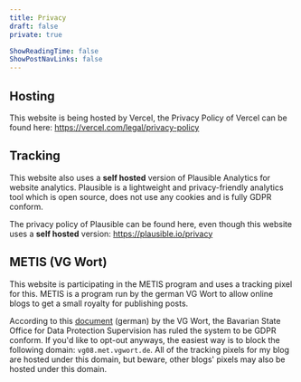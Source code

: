 ```yaml
---
title: Privacy
draft: false
private: true

ShowReadingTime: false
ShowPostNavLinks: false
---
```


## Hosting

This website is being hosted by Vercel, the Privacy Policy of Vercel can be found here: https://vercel.com/legal/privacy-policy

## Tracking

This website also uses a **self hosted** version of Plausible Analytics for website analytics. Plausible is a lightweight and privacy-friendly analytics tool which is open source, does not use any cookies and is fully GDPR conform.

The privacy policy of Plausible can be found here, even though this website uses a **self hosted** version: https://plausible.io/privacy

## METIS (VG Wort)

This website is participating in the METIS program and uses a tracking pixel for this. METIS is a program run by the german VG Wort to allow online blogs to get a small royalty for publishing posts.

According to this [document](https://www.vgwort.de/fileadmin/pdf/pressemitteilungen/PM_Datenschutz_METIS_051213_.pdf) (german) by the VG Wort, the Bavarian State Office for Data Protection Supervision has ruled the system to be GDPR conform. If you'd like to opt-out anyways, the easiest way is to block the following domain: `vg08.met.vgwort.de`. All of the tracking pixels for my blog are hosted under this domain, but beware, other blogs' pixels may also be hosted under this domain.

